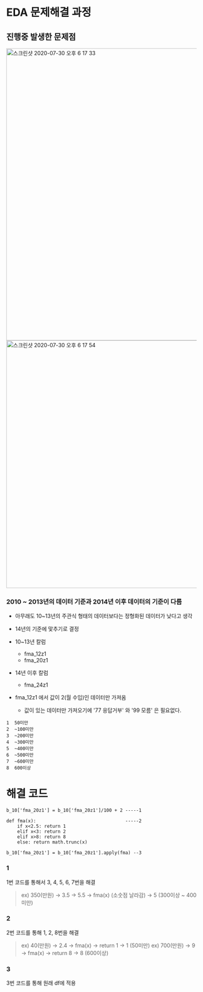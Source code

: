 # EDA 문제해결 과정

## 진행중 발생한 문제점
<img width="771" alt="스크린샷 2020-07-30 오후 6 17 33" src="https://user-images.githubusercontent.com/63298243/88916103-718eb680-d2a0-11ea-9f77-6e0d855fc344.png">
<img width="654" alt="스크린샷 2020-07-30 오후 6 17 54" src="https://user-images.githubusercontent.com/63298243/88916112-75223d80-d2a0-11ea-8a54-e756da43c7aa.png">

### 2010 ~ 2013년의 데이터 기준과 2014년 이후 데이터의 기준이 다름

- 아무래도 10~13년의 주관식 형태의 데이터보다는 정형화된 데이터가 낮다고 생각

- 14년의 기준에 맟추기로 결정

- 10~13년 칼럼
  - fma_12z1
  - fma_20z1

- 14년 이후 칼럼
  - fma_24z1

- fma_12z1 에서 값이 2(월 수입)인 데이터만 가져옴
  - 값이 있는 데이터만 가져오기에 '77 응답거부' 와 '99 모름' 은 필요없다.

```
1  50미만
2  ~100미만
3  ~200미만
4  ~300미만
5  ~400미만
6  ~500미만
7  ~600미만
8  600이상
```
# 해결 코드
```
b_10['fma_20z1'] = b_10['fma_20z1']/100 + 2 -----1

def fma(x):                                 -----2
    if x<2.5: return 1
    elif x<3: return 2
    elif x>8: return 8
    else: return math.trunc(x)

b_10['fma_20z1'] = b_10['fma_20z1'].apply(fma) --3

```
### 1
1번 코드를 통해서 3, 4, 5, 6, 7번을 해결
> ex) 350(만원) -> 3.5 -> 5.5 -> fma(x) (소숫점 날라감) -> 5 (300이상 ~ 400미만)
### 2
2번 코드를 통해 1, 2, 8번을 해결
> ex) 40(만원) -> 2.4 -> fma(x) -> return 1 -> 1 (50미만)
> ex) 700(만원) -> 9 -> fma(x) -> return 8 -> 8 (600이상)

### 3
3번 코드를 통해 원래 df에 적용
